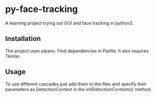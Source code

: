 # py-face-tracking
A learning project trying out GUI and face tracking in python3.

## Installation
The project uses pipenv. Find dependencies in Pipfile. It also requires Tkinter.

## Usage
To use different cascades just add them to the files and specify their parameters as DetectionContext in the initDetectionContexts() method.